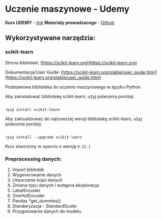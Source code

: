 # Uczenie maszynowe - Udemy
**Kurs UDEMY** - [link](https://www.udemy.com/course/machine-learning-bootcamp-w-jezyku-python)
**Materialy prowadzacego**  - [Github](https://github.com/krakowiakpawel9/machine-learning-bootcamp)
## Wykorzystywane narzędzia: 
### scikit-learn

Strona biblioteki: [https://scikit-learn.org](https://scikit-learn.org)

  Dokumentacja/User Guide: [https://scikit-learn.org/stable/user_guide.html](https://scikit-learn.org/stable/user_guide.html)

  

Podstawowa biblioteka do uczenia maszynowego w języku Python.

  

Aby zainstalować bibliotekę scikit-learn, użyj polecenia poniżej:

```

!pip install scikit-learn

```

Aby zaktualizować do najnowszej wersji bibliotekę scikit-learn, użyj polecenia poniżej:

```

!pip install --upgrade scikit-learn

```

Kurs stworzony w oparciu o wersję `0.22.1`

  

### Preprocessing danych:

1. Import bibliotek
2. Wygenerowanie danych
3. Utworzenie kopii danych
4. Zmiana typu danych i wstępna eksploracja
5. LabelEncoder
6. OneHotEncoder
7. Pandas *get_dummies()
8. Standaryzacja - StandardScaler
9. Przygotowanie danych do modelu

